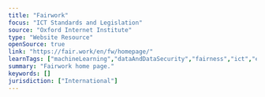 ```yaml
---
title: "Fairwork"
focus: "ICT Standards and Legislation"
source: "Oxford Internet Institute"
type: "Website Resource"
openSource: true
link: "https://fair.work/en/fw/homepage/"
learnTags: ["machineLearning","dataAndDataSecurity","fairness","ict","employment","business"]
summary: "Fairwork home page."
keywords: []
jurisdiction: ["International"]
---
```

